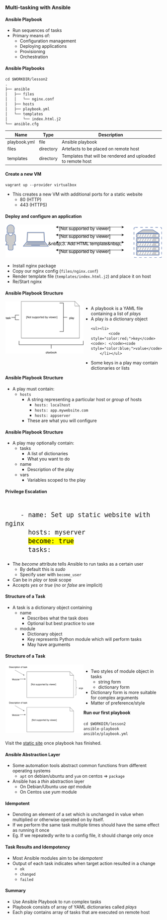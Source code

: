 ### Multi-tasking with Ansible


#### Ansible Playbook

* Run sequences of tasks
* Primary means of:
  * Configuration management
  * Deploying applications
  * Provisioning 
  * Orchestration


#### Ansible Playbooks

```
cd $WORKDIR/lesson2
.
├── ansible
│   ├── files
│   │   └── nginx.conf
│   ├── hosts
│   ├── playbook.yml
│   └── templates
│       └── index.html.j2
└── ansible.cfg
```

| Name  | Type  | Description |
|--- | ---- |   ----- |
| playbook.yml | file  | Ansible playbook |
| files        | directory | Artefacts to be placed on remote host |
| templates    | directory | Templates that will be rendered and uploaded to remote host |



#### Create a new VM

```
vagrant up --provider virtualbox
```

* This creates a new VM with additional ports for a static website
  * 80 (HTTP)
  * 443 (HTTPS)


#### Deploy and configure an application

![install](img/ansible-nginx-install.svg "Ansible Install nginx")
* Install nginx package
* Copy our nginx config (`files/nginx.conf`)
* Render template file (<code>templates/index.html.j2</code>) and place it on host
* Re/Start nginx


#### Ansible Playbook Structure
<div style="width:50%;float:left;">
    <img src="img/playbook-anatomy.svg"/>
</div>

<div style="width:50%;float:left;">
<ul>
<li class="fragment" data-fragment-index="0">
    A playbook is a YAML file containing a list of
    <em>plays</em>
</li>
<li class="fragment" data-fragment-index="1">
    A play is a dictionary object

    <ul><li>
            <code style="color:red;">key</code><code>: </code><code style="color:blue;">value</code>
        </li></ul>
</li>
<li class="fragment" data-fragment-index="2">
    Some keys in a play may contain dictionaries or
    lists
</li>
</ul>
</div>


#### Ansible Playbook Structure

                            
* A play must contain:
   * `hosts`
     * A string representing a particular host or _group_ of hosts
       * `hosts: localhost`
       * `hosts: app.mywebsite.com`
       * `hosts: appserver`
     * These are what you will configure



#### Ansible Playbook Structure

* A play may optionally contain:
   * tasks
     * A list of dictionaries
     * What you want to do
   * name
     * Description of the play
   * vars
     * Variables scoped to the play


#### Privilege Escalation

<pre style="font-size:18pt;"><code data-trim data-noescape>
    - name: Set up static website with nginx
      hosts: myserver
      <mark >become: true</mark>
      tasks:
</code></pre>

* The _become_ attribute tells Ansible to run tasks as a certain user
  * By default this is _sudo_
  * Specify user with `become_user`
* Can be in _play_ or _task_ scope
* Accepts  _yes_ or _true_ (_no_ or _false_ are implicit)


#### Structure of a Task

* A task is a dictionary object containing
  * name 
    * Describes what the task does
    * Optional but best practice to use
  * module
    * Dictionary object
    * Key represents Python module which will perform tasks
    * May have arguments


#### Structure of a Task
<div style="width:50%;float:left;">
    <img src="img/playbook-task-anatomy.svg"/>
</div>
<div style="width:50%;float:left;">
    <ul>
        <li>
            Two styles of module object in tasks
            <ul>
                <li>string form</li>
                <li>dictionary form</li>
            </ul>
        </li>
        <li>
            Dictionary form is more suitable for complex arguments
        </li>
        <li>
            Matter of preference/style
        </li>
    </ul>
</div>


#### Run our first playbook

```
cd $WORKDIR/lesson2
ansible-playbook ansible/playbook.yml
```

<asciinema-player  autoplay="0"  loop="loop" font-size="medium" speed="1"
     theme="solarized-light" src="lib/basic-static-site.json" cols="200" rows="15"></asciinema-player>

Visit the <!-- .element: class="fragment" data-fragment-index="0" -->[static site](http://localhost:8080) once playbook has finished.



#### Ansible Abstraction Layer
* Some automation tools abstract common functions from different operating systems
   + `apt` on debian/ubuntu and `yum` on centos => `package`
* Ansible has a _thin_ abstraction layer
   + On Debian/Ubuntu use _apt_ module
   + On Centos use _yum_ module 


#### Idempotent 
* Denoting an element of a set which is unchanged in value when multiplied or otherwise operated on by itself.
* If we perform the same task multiple times should have the same effect as
  running it once
* Eg. If we repeatedly write to a config file, it should change only once



#### Task Results and Idempotency
* Most Ansible modules aim to be _idempotent_
* Output of each task indicates when target action resulted in a change
   + `ok` <!-- .element: style="color:green;"  -->
   + `changed` <!-- .element: style="color:orange;"  -->
   + `failed` <!-- .element: style="color:red;"  -->



#### Summary

* Use Ansible Playbook to run complex tasks
* Playbook consists of array of YAML dictionaries called <em>plays</em>
* Each play contains array of tasks that are executed on remote host
